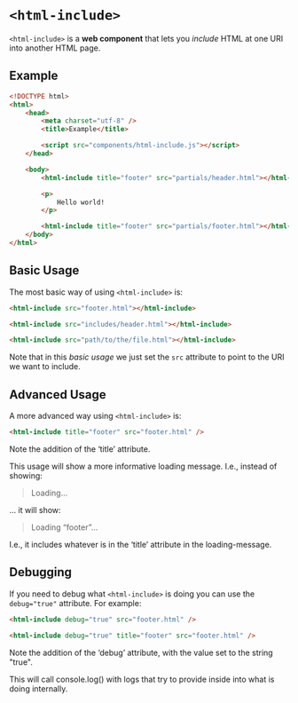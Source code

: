 # `<html-include>`

`<html-include>` is a **web component** that lets you _include_ HTML at one URI into another HTML page.

## Example

```html
<!DOCTYPE html>
<html>
	<head>
		<meta charset="utf-8" />
		<title>Example</title>

		<script src="components/html-include.js"></script>
	</head>

	<body>
		<html-include title="footer" src="partials/header.html"></html-include>

		<p>
			Hello world!
		</p>

		<html-include title="footer" src="partials/footer.html"></html-include>
	</body>
</html>
```

## Basic Usage

The most basic way of using `<html-include>` is:

```html
<html-include src="footer.html"></html-include>
```

```html
<html-include src="includes/header.html"></html-include>
```

```html
<html-include src="path/to/the/file.html"></html-include>
```

Note that in this _basic usage_ we just set the `src` attribute to point to the URI we want to include.

## Advanced Usage

A more advanced way using `<html-include>` is:

```html
<html-include title="footer" src="footer.html" />
```
Note the addition of the ‘title’ attribute.

This usage will show a more informative loading message.
I.e., instead of showing:
> Loading…

… it will show:
> Loading “footer”…

I.e., it includes whatever is in the ‘title’ attribute in the loading-message.

## Debugging

If you need to debug what `<html-include>` is doing you can use the `debug="true"` attribute. For example:

```html
<html-include debug="true" src="footer.html" />
```

```html
<html-include debug="true" title="footer" src="footer.html" />
```

Note the addition of the ‘debug’ attribute, with the value set to the string "true".

This will call console.log() with logs that try to provide inside into what <html-include> is doing internally.
